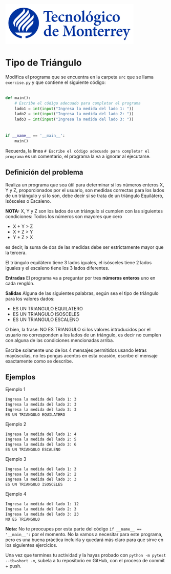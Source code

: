 ![Tec de Monterrey](../../images/logotecmty.png)
# Tipo de Triángulo

Modifica el programa que se encuentra en la carpeta `src` que se llama
`exercise.py` y que contiene el siguiente código:

```python

def main():
    # Escribe el código adecuado para completar el programa
    lado1 = int(input("Ingresa la medida del lado 1: "))
    lado2 = int(input("Ingresa la medida del lado 2: "))
    lado3 = int(input("Ingresa la medida del lado 3: "))


if __name__ == '__main__':
    main()
```

Recuerda, la línea `# Escribe el código adecuado para completar el programa` es un comentario, el programa la va a ignorar al ejecutarse.

## Definición del problema
Realiza un programa que sea útil para determinar si los números enteros X, Y y Z, proporcionados por el usuario, son medidas correctas para los lados de un triángulo y si lo son, debe decir si se trata de un triángulo Equilátero, Isósceles o Escaleno.

**NOTA:** X, Y y Z son los lados de un triángulo si cumplen con las siguientes condiciones:
Todos los números son mayores que cero
  * X + Y > Z
  * X + Z > Y
  * Y + Z > X

es decir, la suma de dos de las medidas debe ser estrictamente mayor que la tercera.

El triángulo equilátero tiene 3 lados iguales, el isósceles tiene 2 lados iguales y el escaleno tiene los 3 lados diferentes.

**Entradas**
El programa va a preguntar por tres **números enteros** uno en cada renglón.

**Salidas**
Alguna de las siguientes palabras, según sea el tipo de triángulo para los valores dados:
  * ES UN TRIANGULO EQUILATERO
  * ES UN TRIANGULO ISOSCELES
  * ES UN TRIANGULO ESCALENO

O bien, la frase: NO ES TRIANGULO si los valores introducidos por el usuario no corresponden a los lados de un triángulo, es decir no cumplen con alguna de las condiciones mencionadas arriba.

Escribe solamente uno de los 4 mensajes permitidos usando letras mayúsculas, no les pongas acentos en esta ocasión, escribe el mensaje exactamente como se describe.

## Ejemplos
Ejemplo 1

```plaintext
Ingresa la medida del lado 1: 3
Ingresa la medida del lado 2: 3
Ingresa la medida del lado 3: 3
ES UN TRIANGULO EQUILATERO
```
Ejemplo 2

```plaintext
Ingresa la medida del lado 1: 4
Ingresa la medida del lado 2: 5
Ingresa la medida del lado 3: 6
ES UN TRIANGULO ESCALENO
```

Ejemplo 3
```plaintext
Ingresa la medida del lado 1: 3
Ingresa la medida del lado 2: 2
Ingresa la medida del lado 3: 3
ES UN TRIANGULO ISOSCELES
```

Ejemplo 4
```plaintext
Ingresa la medida del lado 1: 12
Ingresa la medida del lado 2: 3
Ingresa la medida del lado 3: 23
NO ES TRIANGULO
```

**Nota:** No te preocupes por esta parte del código
`if __name__ == '__main__':` por el momento. No la vamos a necesitar para
este programa, pero es una buena práctica incluirla y quedará más
claro para que sirve en los siguientes ejercicios.

Una vez que termines tu actividad y la hayas probado con
`python -m pytest --tb=short -v`,
subela a tu repositorio en GitHub, con el proceso de commit + push.
